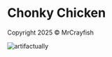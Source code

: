 # Chonky Chicken

Copyright 2025 © MrCrayfish

![artifactually](https://github.com/user-attachments/assets/36133d04-36f0-4e63-8ea9-26444626323f)

